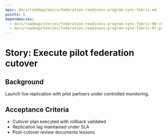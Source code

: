 ```yaml
---
epic: docs/roadmap/epics/federation-readiness-program-sync-fabric.md
points: 5
dependencies:
  - docs/roadmap/stories/federation-readiness-program-sync-fabric-06-chaos-testing.md
  - docs/roadmap/stories/federation-readiness-program-sync-fabric-07-partner-staging.md
---
```

# Story: Execute pilot federation cutover

## Background
Launch live replication with pilot partners under controlled monitoring.

## Acceptance Criteria
- Cutover plan executed with rollback validated
- Replication lag maintained under SLA
- Post-cutover review documents lessons
